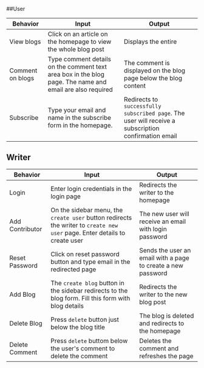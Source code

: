 ##User

| Behavior            | Input                         | Output                        | 
| ------------------- | ----------------------------- | ----------------------------- |
| View blogs | Click on an article on the homepage to view the whole blog post| Displays the entire |
| Comment on blogs | Type comment details on the comment text area box in the blog page. The name and email are also required | The comment is displayed on the blog page below the blog content |
| Subscribe | Type your email and name in the subscribe form in the homepage. | Redirects to ```successfully subscribed page```. The user will receive a subscription confirmation email |

## Writer

| Behavior            | Input                         | Output                        | 
| ------------------- | ----------------------------- | ----------------------------- |
| Login | Enter login credentials in the login page | Redirects the writer to the homepage |
| Add Contributor | On the sidebar menu, the `create user` button redirects the writer to `create new user` page. Enter details to create user | The new user will receive an email with login password |
| Reset Password | Click on reset password button and type email in the redirected page | Sends the user an email with a page to create a new password |
| Add Blog | The `create blog` button in the sidebar redirects to the blog form. Fill this form with blog details | Redirects the writer to the new blog post |
| Delete Blog | Press `delete` button just below the blog title  | The blog is deleted and redirects to the homepage |
| Delete Comment | Press `delete` buttom below the user's comment to delete the comment | Deletes the comment and refreshes the page |